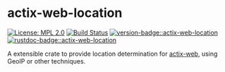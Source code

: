 # actix-web-location

[![License: MPL 2.0]][mpl 2.0] [![Build Status]][circleci]
[![version-badge::actix-web-location]][crates.io::actix-web-location]
[![rustdoc-badge::actix-web-location]][docs::actix-web-location]

[license: mpl 2.0]: https://img.shields.io/badge/License-MPL%202.0-blue.svg
[mpl 2.0]: https://opensource.org/licenses/MPL-2.0
[build status]:
  https://img.shields.io/circleci/build/github/mozilla-services/common-rs
[circleci]: https://app.circleci.com/pipelines/github/mozilla-services/common-rs
[version-badge::actix-web-location]:
  https://img.shields.io/crates/v/actix-web-location.svg
[crates.io::actix-web-location]: https://crates.io/cratesactix-web-location/
[docs::actix-web-location]: https://docs.rsactix-web-location/
[rustdoc-badge::actix-web-location]:
  https://img.shields.io/docsrsactix-web-location/

A extensible crate to provide location determination for [actix-web], using
GeoIP or other techniques.

[tracing]: https://tracing.rs/tracing/
[actix-web]: https://actix.rs/
[mozlog]: https://wiki.mozilla.org/Firefox/Services/Logging
